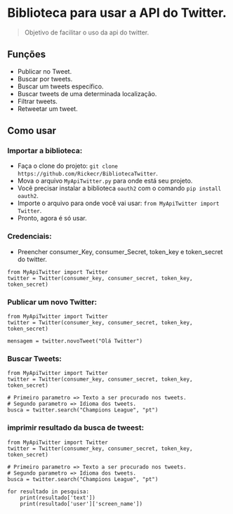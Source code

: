 # Biblioteca para usar a API do Twitter.
> Objetivo de facilitar o uso da api do twitter.

## Funções

* Publicar no Tweet.
* Buscar por tweets.
* Buscar um tweets específico.
* Buscar tweets de uma determinada localização.
* Filtrar tweets.
* Retweetar um tweet.

## Como usar

### Importar a biblioteca:

* Faça o clone do projeto: `git clone https://github.com/Rickecr/BibliotecaTwitter`.
* Mova o arquivo `MyApiTwitter.py` para onde está seu projeto.
* Você precisar instalar a biblioteca `oauth2` com o comando `pip install oauth2`. 
* Importe o arquivo para onde você vai usar: `from MyApiTwitter import Twitter`.
* Pronto, agora é só usar.

### Credenciais:

* Preencher consumer_Key, consumer_Secret, token_key e token_secret do twitter.
~~~~ 
from MyApiTwitter import Twitter
twitter = Twitter(consumer_key, consumer_secret, token_key, token_secret)

~~~~

### Publicar um novo Twitter:

~~~~
from MyApiTwitter import Twitter
twitter = Twitter(consumer_key, consumer_secret, token_key, token_secret)

mensagem = twitter.novoTweet("Olá Twitter")

~~~~

### Buscar Tweets:

~~~~
from MyApiTwitter import Twitter
twitter = Twitter(consumer_key, consumer_secret, token_key, token_secret)

# Primeiro parametro => Texto a ser procurado nos tweets.
# Segundo parametro => Idioma dos tweets.
busca = twitter.search("Champions League", "pt")

~~~~

### imprimir resultado da busca de tweest:

~~~~
from MyApiTwitter import Twitter
twitter = Twitter(consumer_key, consumer_secret, token_key, token_secret)

# Primeiro parametro => Texto a ser procurado nos tweets.
# Segundo parametro => Idioma dos tweets.
busca = twitter.search("Champions League", "pt")

for resultado in pesquisa:
    print(resultado['text'])
    print(resultado['user']['screen_name'])
~~~~
